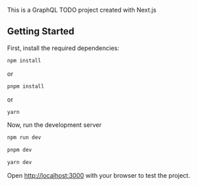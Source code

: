 This is a GraphQL TODO project created with Next.js

## Getting Started

First, install the required dependencies:

```bash
npm install
```

or

```bash
pnpm install
```

or

```bash
yarn
```

Now, run the development server

```bash
npm run dev
```

```bash
pnpm dev
```

```bash
yarn dev
```

Open [http://localhost:3000](http://localhost:3000) with your browser to test the project.

